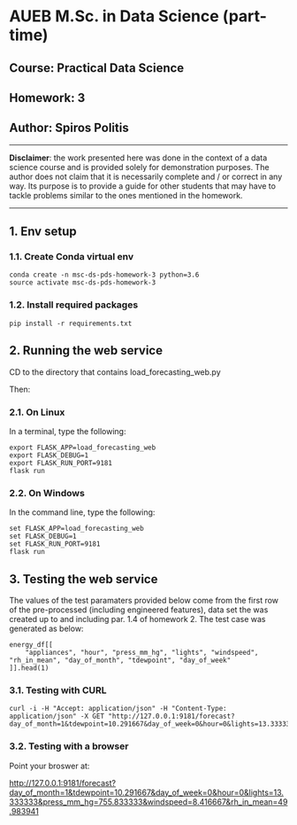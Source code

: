 # AUEB M.Sc. in Data Science (part-time)
## Course: Practical Data Science
## Homework: 3
## Author: Spiros Politis

----------

**Disclaimer**: the work presented here was done in the context of a data science course and is provided solely for demonstration purposes. The author does not claim that it is necessarily complete and / or correct in any way. Its purpose is to provide a guide for other students that may have to tackle problems similar to the ones mentioned in the homework.

----------

## 1. Env setup

### 1.1. Create Conda virtual env

```
conda create -n msc-ds-pds-homework-3 python=3.6
source activate msc-ds-pds-homework-3
```

###  1.2. Install required packages
```
pip install -r requirements.txt
```

## 2. Running the web service

CD to the directory that contains load_forecasting_web.py

Then:

### 2.1. On Linux

In a terminal, type the following:

```
export FLASK_APP=load_forecasting_web
export FLASK_DEBUG=1
export FLASK_RUN_PORT=9181
flask run
```

### 2.2. On Windows

In the command line, type the following:

```
set FLASK_APP=load_forecasting_web
set FLASK_DEBUG=1
set FLASK_RUN_PORT=9181
flask run
```

## 3. Testing the web service

The values of the test paramaters provided below come from the first row of the pre-processed (including engineered features), data set the was created up to and including par. 1.4 of homework 2. The test case was generated as below:

```
energy_df[[
    "appliances", "hour", "press_mm_hg", "lights", "windspeed", "rh_in_mean", "day_of_month", "tdewpoint", "day_of_week"
]].head(1)
```

### 3.1. Testing with CURL

```
curl -i -H "Accept: application/json" -H "Content-Type: application/json" -X GET "http://127.0.0.1:9181/forecast?day_of_month=1&tdewpoint=10.291667&day_of_week=0&hour=0&lights=13.333333&press_mm_hg=755.833333&windspeed=8.416667&rh_in_mean=49.983941"
```

### 3.2. Testing with a browser

Point your broswer at:

http://127.0.0.1:9181/forecast?day_of_month=1&tdewpoint=10.291667&day_of_week=0&hour=0&lights=13.333333&press_mm_hg=755.833333&windspeed=8.416667&rh_in_mean=49.983941